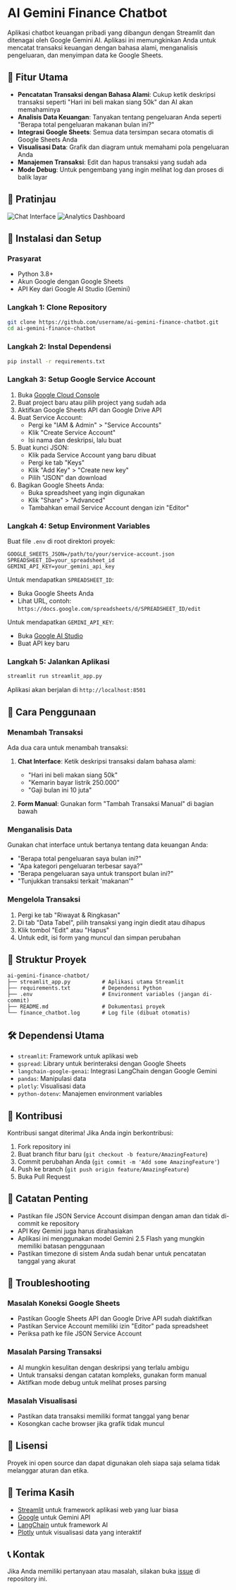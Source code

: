 

# AI Gemini Finance Chatbot

Aplikasi chatbot keuangan pribadi yang dibangun dengan Streamlit dan ditenagai oleh Google Gemini AI. Aplikasi ini memungkinkan Anda untuk mencatat transaksi keuangan dengan bahasa alami, menganalisis pengeluaran, dan menyimpan data ke Google Sheets.

## 🌟 Fitur Utama

- **Pencatatan Transaksi dengan Bahasa Alami**: Cukup ketik deskripsi transaksi seperti "Hari ini beli makan siang 50k" dan AI akan memahaminya
- **Analisis Data Keuangan**: Tanyakan tentang pengeluaran Anda seperti "Berapa total pengeluaran makanan bulan ini?"
- **Integrasi Google Sheets**: Semua data tersimpan secara otomatis di Google Sheets Anda
- **Visualisasi Data**: Grafik dan diagram untuk memahami pola pengeluaran Anda
- **Manajemen Transaksi**: Edit dan hapus transaksi yang sudah ada
- **Mode Debug**: Untuk pengembang yang ingin melihat log dan proses di balik layar

## 📸 Pratinjau

![Chat Interface](https://via.placeholder.com/800x400?text=Chat+Interface+Preview)
![Analytics Dashboard](https://via.placeholder.com/800x400?text=Analytics+Dashboard+Preview)

## 🚀 Instalasi dan Setup

### Prasyarat

- Python 3.8+
- Akun Google dengan Google Sheets
- API Key dari Google AI Studio (Gemini)

### Langkah 1: Clone Repository

```bash
git clone https://github.com/username/ai-gemini-finance-chatbot.git
cd ai-gemini-finance-chatbot
```

### Langkah 2: Instal Dependensi

```bash
pip install -r requirements.txt
```

### Langkah 3: Setup Google Service Account

1. Buka [Google Cloud Console](https://console.cloud.google.com/)
2. Buat project baru atau pilih project yang sudah ada
3. Aktifkan Google Sheets API dan Google Drive API
4. Buat Service Account:
   - Pergi ke "IAM & Admin" > "Service Accounts"
   - Klik "Create Service Account"
   - Isi nama dan deskripsi, lalu buat
5. Buat kunci JSON:
   - Klik pada Service Account yang baru dibuat
   - Pergi ke tab "Keys"
   - Klik "Add Key" > "Create new key"
   - Pilih "JSON" dan download
6. Bagikan Google Sheets Anda:
   - Buka spreadsheet yang ingin digunakan
   - Klik "Share" > "Advanced"
   - Tambahkan email Service Account dengan izin "Editor"

### Langkah 4: Setup Environment Variables

Buat file `.env` di root direktori proyek:

```
GOOGLE_SHEETS_JSON=/path/to/your/service-account.json
SPREADSHEET_ID=your_spreadsheet_id
GEMINI_API_KEY=your_gemini_api_key
```

Untuk mendapatkan `SPREADSHEET_ID`:
- Buka Google Sheets Anda
- Lihat URL, contoh: `https://docs.google.com/spreadsheets/d/SPREADSHEET_ID/edit`

Untuk mendapatkan `GEMINI_API_KEY`:
- Buka [Google AI Studio](https://makersuite.google.com/app/apikey)
- Buat API key baru

### Langkah 5: Jalankan Aplikasi

```bash
streamlit run streamlit_app.py
```

Aplikasi akan berjalan di `http://localhost:8501`

## 📖 Cara Penggunaan

### Menambah Transaksi

Ada dua cara untuk menambah transaksi:

1. **Chat Interface**: Ketik deskripsi transaksi dalam bahasa alami:
   - "Hari ini beli makan siang 50k"
   - "Kemarin bayar listrik 250.000"
   - "Gaji bulan ini 10 juta"

2. **Form Manual**: Gunakan form "Tambah Transaksi Manual" di bagian bawah

### Menganalisis Data

Gunakan chat interface untuk bertanya tentang data keuangan Anda:
- "Berapa total pengeluaran saya bulan ini?"
- "Apa kategori pengeluaran terbesar saya?"
- "Berapa pengeluaran saya untuk transport bulan ini?"
- "Tunjukkan transaksi terkait 'makanan'"

### Mengelola Transaksi

1. Pergi ke tab "Riwayat & Ringkasan"
2. Di tab "Data Tabel", pilih transaksi yang ingin diedit atau dihapus
3. Klik tombol "Edit" atau "Hapus"
4. Untuk edit, isi form yang muncul dan simpan perubahan

## 📁 Struktur Proyek

```
ai-gemini-finance-chatbot/
├── streamlit_app.py          # Aplikasi utama Streamlit
├── requirements.txt          # Dependensi Python
├── .env                      # Environment variables (jangan di-commit)
├── README.md                 # Dokumentasi proyek
└── finance_chatbot.log       # Log file (dibuat otomatis)
```

## 🛠️ Dependensi Utama

- `streamlit`: Framework untuk aplikasi web
- `gspread`: Library untuk berinteraksi dengan Google Sheets
- `langchain-google-genai`: Integrasi LangChain dengan Google Gemini
- `pandas`: Manipulasi data
- `plotly`: Visualisasi data
- `python-dotenv`: Manajemen environment variables

## 🤝 Kontribusi

Kontribusi sangat diterima! Jika Anda ingin berkontribusi:

1. Fork repository ini
2. Buat branch fitur baru (`git checkout -b feature/AmazingFeature`)
3. Commit perubahan Anda (`git commit -m 'Add some AmazingFeature'`)
4. Push ke branch (`git push origin feature/AmazingFeature`)
5. Buka Pull Request

## 📝 Catatan Penting

- Pastikan file JSON Service Account disimpan dengan aman dan tidak di-commit ke repository
- API Key Gemini juga harus dirahasiakan
- Aplikasi ini menggunakan model Gemini 2.5 Flash yang mungkin memiliki batasan penggunaan
- Pastikan timezone di sistem Anda sudah benar untuk pencatatan tanggal yang akurat

## 🐞 Troubleshooting

### Masalah Koneksi Google Sheets

- Pastikan Google Sheets API dan Google Drive API sudah diaktifkan
- Pastikan Service Account memiliki izin "Editor" pada spreadsheet
- Periksa path ke file JSON Service Account

### Masalah Parsing Transaksi

- AI mungkin kesulitan dengan deskripsi yang terlalu ambigu
- Untuk transaksi dengan catatan kompleks, gunakan form manual
- Aktifkan mode debug untuk melihat proses parsing

### Masalah Visualisasi

- Pastikan data transaksi memiliki format tanggal yang benar
- Kosongkan cache browser jika grafik tidak muncul

## 📄 Lisensi

Proyek ini open source dan dapat digunakan oleh siapa saja selama tidak melanggar aturan dan etika.

## 🙏 Terima Kasih

- [Streamlit](https://streamlit.io/) untuk framework aplikasi web yang luar biasa
- [Google](https://ai.google.dev/) untuk Gemini API
- [LangChain](https://langchain.com/) untuk framework AI
- [Plotly](https://plotly.com/) untuk visualisasi data yang interaktif

## 📞 Kontak

Jika Anda memiliki pertanyaan atau masalah, silakan buka [issue](https://github.com/username/ai-gemini-finance-chatbot/issues) di repository ini.